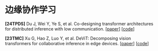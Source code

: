 # 边缘协作学习

**[24TPDS]** Du J, Wei Y, Ye S, et al. Co-designing transformer architectures for distributed inference with low communication.  [[paper](https://ieeexplore.ieee.org/abstract/document/10812976)]  [[code](https://github.com/yuanxinnn/DeTransformer)]

**[23TMC]** Xu G, Hao Z, Luo Y, et al. DeViT: Decomposing vision transformers for collaborative inference in edge devices.  [[paper](https://arxiv.org/pdf/2309.05015)]  [[code](https://github.com/falcon-xu/DeViT)]


